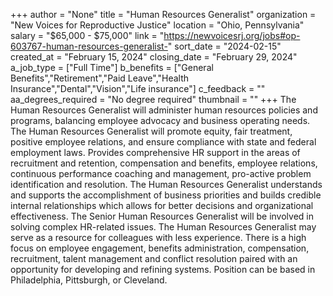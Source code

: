 +++
author = "None"
title = "Human Resources Generalist"
organization = "New Voices for Reproductive Justice"
location = "Ohio, Pennsylvania"
salary = "$65,000 - $75,000"
link = "https://newvoicesrj.org/jobs#op-603767-human-resources-generalist-"
sort_date = "2024-02-15"
created_at = "February 15, 2024"
closing_date = "February 29, 2024"
a_job_type = ["Full Time"]
b_benefits = ["General Benefits","Retirement","Paid Leave","Health Insurance","Dental","Vision","Life insurance"]
c_feedback = ""
aa_degrees_required = "No degree required"
thumbnail = ""
+++
The Human Resources Generalist will administer human resources policies and programs, balancing employee advocacy and business operating needs. The Human Resources Generalist will promote equity, fair treatment, positive employee relations, and ensure compliance with state and federal employment laws. Provides comprehensive HR support in the areas of recruitment and retention, compensation and benefits, employee relations, continuous performance coaching and management, pro-active problem identification and resolution. The Human Resources Generalist understands and supports the accomplishment of business priorities and builds credible internal relationships which allows for better decisions and organizational effectiveness. The Senior Human Resources Generalist will be involved in solving complex HR-related issues. The Human Resources Generalist may serve as a resource for colleagues with less experience. There is a high focus on employee engagement, benefits administration, compensation, recruitment, talent management and conflict resolution paired with an opportunity for developing and refining systems.   Position can be based in Philadelphia, Pittsburgh, or Cleveland.